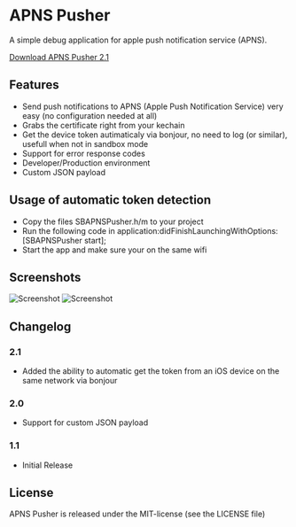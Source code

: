 # APNS Pusher
A simple debug application for apple push notification service (APNS).

[Download APNS Pusher 2.1](https://github.com/downloads/blommegard/APNS-Pusher/APNS%20Pusher.app-2.1.zip "Download") 

## Features
* Send push notifications to APNS (Apple Push Notification Service) very easy (no configuration needed at all)
* Grabs the certificate right from your kechain
* Get the device token autimaticaly via bonjour, no need to log (or similar), usefull when not in sandbox mode
* Support for error response codes
* Developer/Production environment
* Custom JSON payload

## Usage of automatic token detection
* Copy the files SBAPNSPusher.h/m to your project
* Run the following code in application:didFinishLaunchingWithOptions:
    [SBAPNSPusher start];
* Start the app and make sure your on the same wifi

## Screenshots
![Screenshot](https://github.com/blommegard/APNS-Pusher/raw/master/Screenshots/main.png "Main")
![Screenshot](https://github.com/blommegard/APNS-Pusher/raw/master/Screenshots/certificates.png "Certificates")

## Changelog
### 2.1
* Added the ability to automatic get the token from an iOS device on the same network via bonjour

### 2.0
* Support for custom JSON payload

### 1.1
* Initial Release

## License
APNS Pusher is released under the MIT-license (see the LICENSE file)

